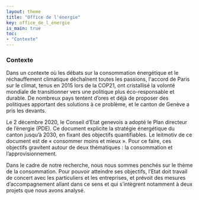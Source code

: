 ```yaml
---
layout: theme
title: "Office de l'énergie"
key: office_de_l_énergie
is_main: true
toc:
- "Contexte"
---
```


### Contexte
Dans un contexte où les débats sur la consommation énergétique et le réchauffement climatique déchaînent toutes les passions, l'accord de Paris sur le climat, tenus en 2015 lors de la COP21, ont cristallisé la volonté mondiale de transitionner vers une politique plus éco-responsable et durable. De nombreux pays tentent d’ores et déjà de proposer des politiques apportant des solutions à ce problème, et le canton de Genève a pris les devants.

Le 2 décembre 2020, le Conseil d’Etat genevois a adopté le Plan directeur de l’énergie (PDE). Ce document explicite la stratégie énergétique du canton jusqu’à 2030, en fixant des objectifs quantifiables. Le leitmotiv de ce document est de « consommer moins et mieux ». Pour ce faire, ces objectifs gravitent autour de deux thématiques : la consommation et l’approvisionnement.

Dans le cadre de notre recherche, nous nous sommes penchés sur le thème de la consommation. Pour pouvoir atteindre ses objectifs, l’Etat doit travail de concert avec les particuliers et les entreprises, et prévoit des mesures d’accompagnement allant dans ce sens et qui s’intègrent notamment à deux projets que nous avons analysé.
